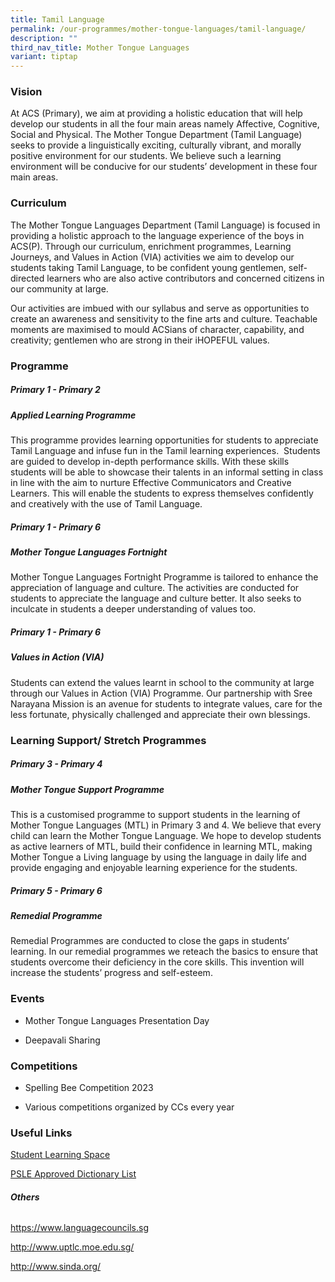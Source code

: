 ```yaml
---
title: Tamil Language
permalink: /our-programmes/mother-tongue-languages/tamil-language/
description: ""
third_nav_title: Mother Tongue Languages
variant: tiptap
---
```

<h3><strong>Vision</strong></h3>
<p>At ACS (Primary), we aim at providing a holistic education that will help
develop our students in all the four main areas namely Affective, Cognitive,
Social and Physical. The Mother Tongue Department (Tamil Language) seeks
to provide a linguistically exciting, culturally vibrant, and morally positive
environment for our students. We believe such a learning environment will
be conducive for our students’ development in these four main areas.</p>
<h3><strong>Curriculum</strong></h3>
<p>The Mother Tongue Languages Department (Tamil Language) is focused in
providing a holistic approach to the language experience of the boys in
ACS(P). Through our curriculum, enrichment programmes, Learning Journeys,
and Values in Action (VIA) activities we aim to develop our students taking
Tamil Language, to be confident young gentlemen, self-directed learners
who are also active contributors and concerned citizens in our community
at large.</p>
<p>Our activities are imbued with our syllabus and serve as opportunities
to create an awareness and sensitivity to the fine arts and culture. Teachable
moments are maximised to mould ACSians of character, capability, and creativity;
gentlemen who are strong in their iHOPEFUL values.</p>
<h3><strong>Programme</strong></h3>
<h5><strong>Primary 1 - Primary 2</strong></h5>
<h5><strong>Applied Learning Programme</strong></h5>
<p>This programme provides learning opportunities for students to appreciate
Tamil Language and infuse fun in the Tamil learning experiences.&nbsp;
Students are guided to develop in-depth performance skills. With these
skills students will be able to showcase their talents in an informal setting
in class in line with the aim to nurture Effective Communicators and Creative
Learners. This will enable the students to express themselves confidently
and creatively with the use of Tamil Language.</p>
<h5><strong>Primary 1 - Primary 6</strong></h5>
<h5><strong>Mother Tongue Languages Fortnight</strong></h5>
<p>Mother Tongue Languages Fortnight Programme is tailored to enhance the
appreciation of language and culture. The activities are conducted for
students to appreciate the language and culture better. It also seeks to
inculcate in students a deeper understanding of values too.</p>
<h5><strong>Primary 1 - Primary 6</strong></h5>
<h5><strong>Values in Action (VIA)</strong></h5>
<p>Students can extend the values learnt in school to the community at large
through our Values in Action (VIA) Programme. Our partnership with Sree
Narayana Mission is an avenue for students to integrate values, care for
the less fortunate, physically challenged and appreciate their own blessings.</p>
<h3><strong>Learning Support/ Stretch Programmes</strong></h3>
<h5><strong>Primary 3 - Primary 4</strong></h5>
<h5><strong>Mother Tongue Support Programme</strong></h5>
<p>This is a customised programme to support students in the learning of
Mother Tongue Languages (MTL) in Primary 3 and 4. We believe that every
child can learn the Mother Tongue Language. We hope to develop students
as active learners of MTL, build their confidence in learning MTL, making
Mother Tongue a Living language by using the language in daily life and
provide engaging and enjoyable learning experience for the students.</p>
<h5><strong>Primary 5 - Primary 6</strong></h5>
<h5><strong>Remedial Programme</strong></h5>
<p>Remedial Programmes are conducted to close the gaps in students’ learning.
In our remedial programmes we reteach the basics to ensure that students
overcome their deficiency in the core skills. This invention will increase
the students’ progress and self-esteem.</p>
<h3><strong>Events</strong></h3>
<ul data-tight="true" class="tight">
<li>
<p>Mother Tongue Languages Presentation Day</p>
</li>
<li>
<p>Deepavali Sharing</p>
</li>
</ul>
<h3><strong>Competitions</strong></h3>
<ul data-tight="true" class="tight">
<li>
<p>Spelling Bee Competition 2023</p>
</li>
<li>
<p>Various competitions organized by CCs every year</p>
</li>
</ul>
<h3><strong>Useful Links</strong></h3>
<p><a href="https://vle.learning.moe.edu.sg/login" rel="noopener noreferrer nofollow" target="_blank">Student Learning Space</a>
</p>
<p><a href="https://file.go.gov.sg/seab-approveddictionaries.pdf" rel="noopener noreferrer nofollow" target="_blank">PSLE Approved Dictionary List</a>
</p>
<h6><strong>Others</strong></h6>
<p><a href="https://www.languagecouncils.sg" rel="noopener nofollow" target="_blank">https://www.languagecouncils.sg</a>
</p>
<p><a href="http://www.uptlc.moe.edu.sg/" rel="noopener nofollow" target="_blank">http://www.uptlc.moe.edu.sg/</a>
</p>
<p><a href="http://www.sinda.org/" rel="noopener nofollow" target="_blank">http://www.sinda.org/</a>
</p>
<p></p>